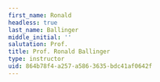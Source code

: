 ```yaml
---
first_name: Ronald
headless: true
last_name: Ballinger
middle_initial: ''
salutation: Prof.
title: Prof. Ronald Ballinger
type: instructor
uid: 864b78f4-a257-a586-3635-bdc41af0642f
---
```

